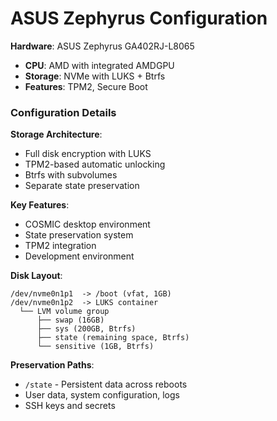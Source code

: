 # ASUS Zephyrus Configuration

**Hardware**: ASUS Zephyrus GA402RJ-L8065
- **CPU**: AMD with integrated AMDGPU
- **Storage**: NVMe with LUKS + Btrfs
- **Features**: TPM2, Secure Boot

### Configuration Details

**Storage Architecture**:
- Full disk encryption with LUKS
- TPM2-based automatic unlocking
- Btrfs with subvolumes
- Separate state preservation

**Key Features**:
- COSMIC desktop environment
- State preservation system
- TPM2 integration
- Development environment

**Disk Layout**:
```
/dev/nvme0n1p1  -> /boot (vfat, 1GB)
/dev/nvme0n1p2  -> LUKS container
  └── LVM volume group
      ├── swap (16GB)
      ├── sys (200GB, Btrfs)
      ├── state (remaining space, Btrfs)
      └── sensitive (1GB, Btrfs)
```

**Preservation Paths**:
- `/state` - Persistent data across reboots
- User data, system configuration, logs
- SSH keys and secrets
